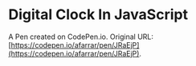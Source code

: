 # Digital Clock In JavaScript

A Pen created on CodePen.io. Original URL: [https://codepen.io/afarrar/pen/JRaEjP](https://codepen.io/afarrar/pen/JRaEjP).

